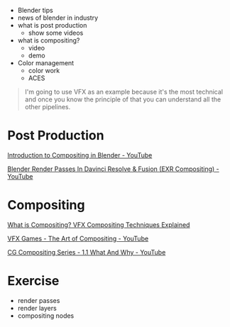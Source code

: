 - Blender tips
- news of blender in industry
- what is post production
	- show some videos
- what is compositing?
	- video
	- demo
- Color management
	- color work
	- ACES


> I'm going to use VFX as an example because it's the most technical and once you know the principle of that you can understand all the other pipelines.


# Post Production

[Introduction to Compositing in Blender - YouTube](https://www.youtube.com/watch?v=bIZrTXtyQkY)

[Blender Render Passes In Davinci Resolve & Fusion (EXR Compositing) - YouTube](https://www.youtube.com/watch?v=pLt1230dtYE)


# Compositing

[What is Compositing? VFX Compositing Techniques Explained](https://www.studiobinder.com/blog/what-is-compositing-definition/)

[VFX Games - The Art of Compositing - YouTube](https://www.youtube.com/watch?v=gYu4esqvnQ0)

[CG Compositing Series - 1.1 What And Why - YouTube](https://www.youtube.com/watch?v=8BDP5qNP7nw)

# Exercise

- render passes
- render layers
- compositing nodes


